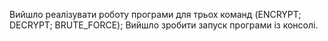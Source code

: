 Вийшло реалізувати роботy програми для трьох команд (ENCRYPT; DECRYPT; BRUTE_FORCE);
Вийшло зробити запуск програми із консолі.
